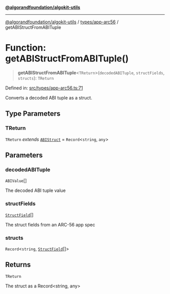 [**@algorandfoundation/algokit-utils**](../../../README.md)

***

[@algorandfoundation/algokit-utils](../../../README.md) / [types/app-arc56](../README.md) / getABIStructFromABITuple

# Function: getABIStructFromABITuple()

> **getABIStructFromABITuple**\<`TReturn`\>(`decodedABITuple`, `structFields`, `structs`): `TReturn`

Defined in: [src/types/app-arc56.ts:71](https://github.com/algorandfoundation/algokit-utils-ts/blob/main/src/types/app-arc56.ts#L71)

Converts a decoded ABI tuple as a struct.

## Type Parameters

### TReturn

`TReturn` *extends* [`ABIStruct`](../type-aliases/ABIStruct.md) = `Record`\<`string`, `any`\>

## Parameters

### decodedABITuple

`ABIValue`[]

The decoded ABI tuple value

### structFields

[`StructField`](../interfaces/StructField.md)[]

The struct fields from an ARC-56 app spec

### structs

`Record`\<`string`, [`StructField`](../interfaces/StructField.md)[]\>

## Returns

`TReturn`

The struct as a Record<string, any>
